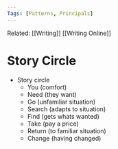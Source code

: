 ```yaml
---
Tags: [Patterns, Principals]
---
```

Related: [[Writing]] [[Writing Online]] 

# Story Circle

- Story circle 
	- You (comfort)
	- Need (they want)
	- Go (unfamiliar situation)
	- Search (adapts to situation)
	- Find (gets whats wanted)
	- Take (pay a price)
	- Return (to familiar situation)
	- Change (having changed)
